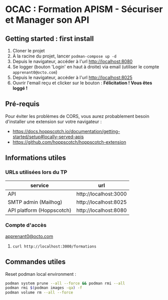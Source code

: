 # OCAC : Formation APISM - Sécuriser et Manager son API


## Getting started : first install

1. Cloner le projet
2. À la racine du projet, lancer `podman-compose up -d`
3. Depuis le navigateur, accéder à l'url [http://localhost:8080](http://localhost:8080)
4. Se logger (bouton 'Login' en haut à droite) via email (utiliser le compte `apprenant0@octo.com`)
5. Depuis le navigateur, accéder à l'url [http://localhost:8025](http://localhost:8025)
6. Ouvrir l'email reçu et clicker sur le bouton : **Félicitation ! Vous êtes loggé !**


## Pré-requis

Pour éviter les problèmes de CORS, vous aurez probablement besoin d'installer une extension sur votre navigateur :
- https://docs.hoppscotch.io/documentation/getting-started/setup#locally-served-apis
- https://github.com/hoppscotch/hoppscotch-extension



## Informations utiles

### URLs utilisées lors du TP
| service                   | url                   |
|---------------------------|-----------------------|
| API                       | http://localhost:3000 |
| SMTP admin (Mailhog)      | http://localhost:8025 |
| API platform (Hoppscotch) | http://localhost:8080 |

### Compte d'accès

apprenant0@octo.com


1. `curl http://localhost:3000/formations`


## Commandes utiles

Reset podman local environment :
```sh
podman system prune --all --force && podman rmi --all
podman rmi $(podman images -qa) -f
podman volume rm --all --force
```